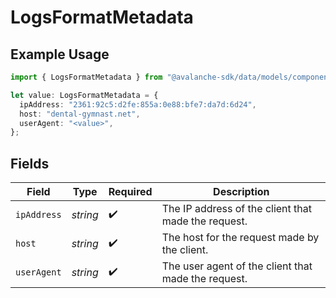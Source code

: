 # LogsFormatMetadata

## Example Usage

```typescript
import { LogsFormatMetadata } from "@avalanche-sdk/data/models/components";

let value: LogsFormatMetadata = {
  ipAddress: "2361:92c5:d2fe:855a:0e88:bfe7:da7d:6d24",
  host: "dental-gymnast.net",
  userAgent: "<value>",
};
```

## Fields

| Field                                               | Type                                                | Required                                            | Description                                         |
| --------------------------------------------------- | --------------------------------------------------- | --------------------------------------------------- | --------------------------------------------------- |
| `ipAddress`                                         | *string*                                            | :heavy_check_mark:                                  | The IP address of the client that made the request. |
| `host`                                              | *string*                                            | :heavy_check_mark:                                  | The host for the request made by the client.        |
| `userAgent`                                         | *string*                                            | :heavy_check_mark:                                  | The user agent of the client that made the request. |